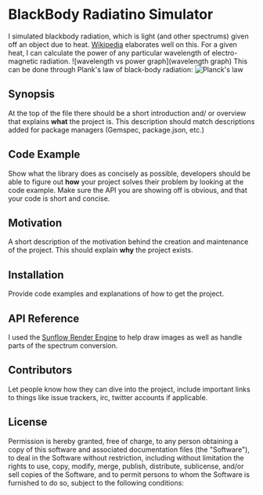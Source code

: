 # BlackBody Radiatino Simulator
I simulated blackbody radiation, which is light (and other spectrums) given off an object due to heat. [Wikipedia](https://en.wikipedia.org/wiki/Black-body_radiation) elaborates well on this. 
For a given heat, I can calculate the power of any particular wavelength of electro-magnetic radiation. 
![wavelength vs power graph](wavelength graph)
This can be done through Plank's law of black-body radiation:
![Planck's law](planck)
## Synopsis

At the top of the file there should be a short introduction and/ or overview that explains **what** the project is. This description should match descriptions added for package managers (Gemspec, package.json, etc.)

## Code Example

Show what the library does as concisely as possible, developers should be able to figure out **how** your project solves their problem by looking at the code example. Make sure the API you are showing off is obvious, and that your code is short and concise.

## Motivation

A short description of the motivation behind the creation and maintenance of the project. This should explain **why** the project exists.

## Installation

Provide code examples and explanations of how to get the project.

## API Reference

I used the [Sunflow Render Engine](http://sunflow.sourceforge.net/docs/javadoc/) to help draw images as well as handle parts of the spectrum conversion.


## Contributors

Let people know how they can dive into the project, include important links to things like issue trackers, irc, twitter accounts if applicable.

## License

Permission is hereby granted, free of charge, to any person obtaining a copy of this software and associated documentation files (the "Software"), to deal in the Software without restriction, including without limitation the rights to use, copy, modify, merge, publish, distribute, sublicense, and/or sell copies of the Software, and to permit persons to whom the Software is furnished to do so, subject to the following conditions:

[wavelength graph]: https://upload.wikimedia.org/wikipedia/commons/thumb/1/19/Black_body.svg/600px-Black_body.svg.png
[plank]: https://wikimedia.org/api/rest_v1/media/math/render/svg/06f4999b96ea8710b4ebb1a2d1cc2b42391aed98
[khan]: https://www.khanacademy.org/computer-programming/black-body-radiation-simulator/4530109545316352 "ProcessingJS version of program"
